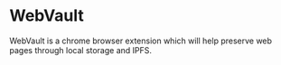 # WebVault
WebVault is a chrome browser extension which will help preserve web pages through local storage and IPFS. 
